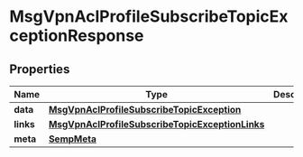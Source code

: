 
# MsgVpnAclProfileSubscribeTopicExceptionResponse

## Properties
Name | Type | Description | Notes
------------ | ------------- | ------------- | -------------
**data** | [**MsgVpnAclProfileSubscribeTopicException**](MsgVpnAclProfileSubscribeTopicException.md) |  |  [optional]
**links** | [**MsgVpnAclProfileSubscribeTopicExceptionLinks**](MsgVpnAclProfileSubscribeTopicExceptionLinks.md) |  |  [optional]
**meta** | [**SempMeta**](SempMeta.md) |  | 



